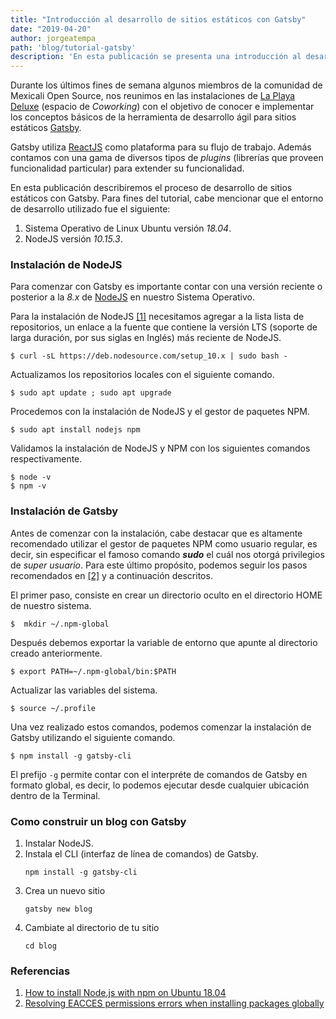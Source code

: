 ```yaml
---
title: "Introducción al desarrollo de sitios estáticos con Gatsby"
date: "2019-04-20"
author: jorgeatempa
path: 'blog/tutorial-gatsby'
description: 'En esta publicación se presenta una introducción al desarrollo de sitios estáticos con Gatsby'
---
```


Durante los últimos fines de semana algunos miembros de la comunidad de Mexicali Open Source, nos reunimos en las instalaciones de [La Playa Deluxe](https://www.facebook.com/LaPlayaDeLux/) (espacio de _Coworking_) con el objetivo de conocer e implementar los conceptos básicos de la herramienta de desarrollo ágil para sitios estáticos [Gatsby](https://www.gatsby.org/). 

Gatsby utiliza [ReactJS](https://reactjs.org/) como plataforma para su flujo de trabajo. Además contamos con una gama de diversos tipos de _plugins_ (librerías que proveen funcionalidad particular) para extender su funcionalidad. 

En esta publicación describiremos el proceso de desarrollo de sitios estáticos con Gatsby. Para fines del tutorial, cabe mencionar que el entorno de desarrollo utilizado fue el siguiente:

1. Sistema Operativo de Linux Ubuntu versión _18.04_.
2. NodeJS versión _10.15.3_.

### Instalación de NodeJS

Para comenzar con Gatsby es importante contar con una versión reciente o posterior a la _8.x_ de [NodeJS](https://nodejs.org) en nuestro Sistema Operativo. 

Para la instalación de NodeJS [[1]](https://linux4one.com/how-to-install-node-js-with-npm-on-ubuntu-18-04/) necesitamos agregar a la lista lista de repositorios, un enlace a la fuente que contiene la versión LTS (soporte de larga duración, por sus siglas en Inglés) más reciente de NodeJS.

    $ curl -sL https://deb.nodesource.com/setup_10.x | sudo bash -

Actualizamos los repositorios locales con el siguiente comando.

    $ sudo apt update ; sudo apt upgrade

Procedemos con la instalación de NodeJS y el gestor de paquetes NPM.

    $ sudo apt install nodejs npm

Validamos la instalación de NodeJS y NPM con los siguientes comandos respectivamente.

    $ node -v
    $ npm -v

### Instalación de Gatsby

Antes de comenzar con la instalación, cabe destacar que es altamente recomendado utilizar el gestor de paquetes NPM como usuario regular, es decir, sin especificar el famoso comando _**sudo**_ el cuál nos otorgá privilegios de _super usuario_. Para este último propósito, podemos seguir los pasos recomendados en [[2]](https://docs.npmjs.com/resolving-eacces-permissions-errors-when-installing-packages-globally) y a continuación descritos.

El primer paso, consiste en crear un directorio oculto en el directorio HOME de nuestro sistema.

    $  mkdir ~/.npm-global

Después debemos exportar la variable de entorno que apunte al directorio creado anteriormente.

    $ export PATH=~/.npm-global/bin:$PATH

Actualizar las variables del sistema.

    $ source ~/.profile

Una vez realizado estos comandos, podemos comenzar la instalación de Gatsby utilizando el siguiente comando.

    $ npm install -g gatsby-cli

El prefijo `-g` permite contar con el interpréte de comandos de Gatsby en formato global, es decir, lo podemos ejecutar desde cualquier ubicación dentro de la Terminal.

### Como construir un blog con Gatsby

1. Instalar NodeJS.
2. Instala el CLI (interfaz de línea de comandos) de Gatsby. 
    ```
    npm install -g gatsby-cli
    ```
3. Crea un nuevo sitio
    ```
    gatsby new blog
    ```
4. Cambiate al directorio de tu sitio
    ```
    cd blog
    ```
### Referencias
   1. [How to install Node.js with npm on Ubuntu 18.04](https://linux4one.com/how-to-install-node-js-with-npm-on-ubuntu-18-04/)
   2. [Resolving EACCES permissions errors when installing packages globally](https://docs.npmjs.com/resolving-eacces-permissions-errors-when-installing-packages-globally)